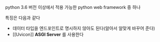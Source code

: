  python 3.6 버전 이상에서 적용 가능한 python web framework 중 하나

특징은 다음과 같다

- 데이터 타입을 엔드포인트로 명시하지 않아도 된다(알아서 알맞게 바꾸어 준다)
- [[Uvicon]] **ASGI Server** 를 사용한다